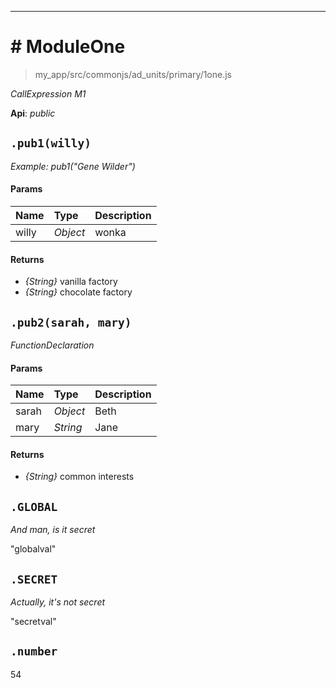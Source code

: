
---

# # ModuleOne

>my_app/src/commonjs/ad_units/primary/1one.js

*CallExpression*
*M1*

**Api**: *public*

## `.pub1(willy)`
*Example: pub1("Gene Wilder")*

#### Params

Name|Type|Description
:---|:---|:---
willy|*Object*|wonka

#### Returns
* *{String}* vanilla factory
* *{String}* chocolate factory

## `.pub2(sarah, mary)`
*FunctionDeclaration*

#### Params

Name|Type|Description
:---|:---|:---
sarah|*Object*|Beth
mary|*String*|Jane

#### Returns
* *{String}* common interests

## `.GLOBAL`
*And man, is it secret*

"globalval"

## `.SECRET`
*Actually, it's not secret*

"secretval"

## `.number`

54
